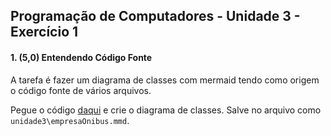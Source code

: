 ## Programação de Computadores - Unidade 3 - Exercício 1

#### 1. (5,0) Entendendo Código Fonte

A tarefa é fazer um diagrama de classes com mermaid tendo como origem o código fonte de vários arquivos.

Pegue o código [daqui](gabaritosAula6) e crie o diagrama de classes. Salve no arquivo como `unidade3\empresaOnibus.mmd`.
